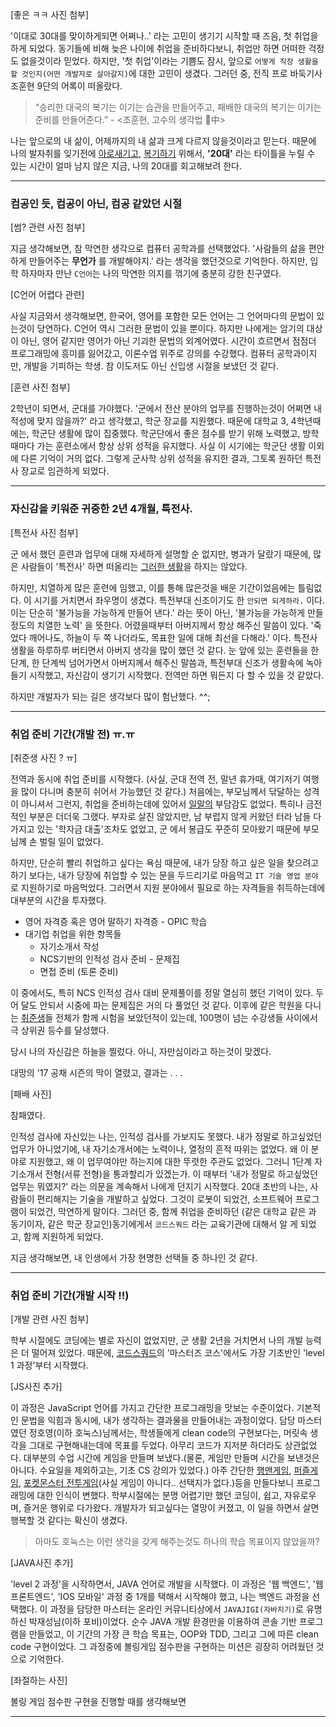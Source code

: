 [좋은 ㅋㅋ 사진 첨부]

'이대로 30대를 맞이하게되면 어쩌나..' 라는 고민이 생기기 시작할 때 즈음, 첫 취업을 하게 되었다. 동기들에 비해 늦은 나이에 취업을 준비하다보니, 취업만 하면 어떠한 걱정도 없을것이라 믿었다.
하지만, '첫 취업'이라는 기쁨도 잠시, 앞으로 `어떻게 직장 생활을 할 것인지(어떤 개발자로 살아갈지)`에 대한 고민이 생겼다. 그러던 중, 전직 프로 바둑기사 조훈현 9단의 어록이 떠올랐다.

 > “승리한 대국의 복기는 이기는 습관을 만들어주고, 패배한 대국의 복기는 이기는 준비를 만들어준다.” - <조훈현, 고수의 생각법 中>

나는 앞으로의 내 삶이, 어제까지의 내 삶과 크게 다르지 않을것이라고 믿는다.
때문에 나의 발자취를 잊기전에 [아로새기고](https://ko.dict.naver.com/#/search?query=%EC%95%84%EB%A1%9C%EC%83%88%EA%B8%B0%EB%8B%A4&range=all), [복기하기](https://ko.dict.naver.com/seo.nhn?id=17142501) 위해서,
**'20대'** 라는 타이틀을 누릴 수 있는 시간이 얼마 남지 않은 지금, 나의 20대를 회고해보려 한다.

---
### 컴공인 듯, 컴공이 아닌, 컴공 같았던 시절

[썸? 관련 사진 첨부]

지금 생각해보면, 참 막연한 생각으로 컴퓨터 공학과를 선택했었다. '사람들의 삶을 편안하게 만들어주는 **무언가** 를 개발해야지.' 라는 생각을 했던것으로 기억한다.
하지만, 입학 하자마자 만난 `C언어`는 나의 막연한 의지를 꺾기에 충분히 강한 친구였다.

[C언어 어렵다 관련]

사실 지금와서 생각해보면, 한국어, 영어를 포함한 모든 언어는 그 언어마다의 문법이 있는것이 당연하다. C언어 역시 그러한 문법이 있을 뿐이다.
하지만 나에게는 암기의 대상이 아닌, 영어 같지만 영어가 아닌 기괴한 문법의 외계어였다. 시간이 흐르면서 점점더 프로그래밍에 흥미를 잃어갔고, 이론수업 위주로 강의를 수강했다.
컴퓨터 공학과이지만, 개발을 기피하는 학생. 참 이도저도 아닌 신입생 시절을 보냈던 것 같다.

[훈련 사진 첨부]

2학년이 되면서, 군대를 가야했다. '군에서 전산 분야의 업무를 진행하는것이 어쩌면 내 적성에 맞지 않을까?' 라고 생각했고, 학군 장교를 지원했다.
때문에 대학교 3, 4학년때에는, 학군단 생활에 많이 집중했다. 학군단에서 좋은 점수를 받기 위해 노력했고, 방학때마다 가는 훈련소에서 항상 상위 성적을 유지했다.
사실 이 시기에는 학군단 생활 이외에 다른 기억이 거의 없다. 그렇게 군사학 상위 성적을 유지한 결과, 그토록 원하던 특전사 장교로 임관하게 되었다.

---
### 자신감을 키워준 귀중한 2년 4개월, 특전사.

[특전사 사진 첨부]

군 에서 했던 훈련과 업무에 대해 자세하게 설명할 순 없지만, 병과가 달랐기 때문에, 많은 사람들이 '특전사' 하면 떠올리는 [그러한 생활](https://www.google.co.kr/search?biw=1280&bih=650&tbm=isch&sa=1&ei=h2PZW4HNH9j4hwPSw7qQCg&q=%ED%8A%B9%EC%A0%84%EC%82%AC+%ED%9B%88%EB%A0%A8&oq=%ED%8A%B9%EC%A0%84%EC%82%AC+%ED%9B%88%EB%A0%A8&gs_l=img.3..0j0i30k1j0i24k1l4.4017.4610.0.4712.8.5.0.1.1.0.148.254.0j2.2.0....0...1c.1j4.64.img..5.3.256...35i39k1.0.KLhpOE9kcj4)을 하지는 않았다.

하지만, 치열하게 많은 훈련에 임했고, 이를 통해 많은것을 배운 기간이었음에는 틀림없다. 이 시기를 거치면서 좌우명이 생겼다. 특전부대 신조이기도 한 `안되면 되게하라.` 이다.
이는 단순히 '불가능을 가능하게 만들어 낸다.' 라는 뜻이 아닌, '불가능을 가능하게 만들 정도의 치열한 노력' 을 뜻한다.
어렸을때부터 아버지께서 항상 해주신 말씀이 있다. '죽었다 깨어나도, 하늘이 두 쪽 나더라도, 목표한 일에 대해 최선을 다해라.' 이다.
특전사 생활을 하루하루 버티면서 아버지 생각을 많이 했던 것 같다. 눈 앞에 있는 훈련들을 한 단계, 한 단계씩 넘어가면서 아버지께서 해주신 말씀과, 특전부대 신조가 생활속에 녹아들기 시작했고, 자신감이 생기기 시작했다.
전역만 하면 뭐든지 다 할 수 있을 것 같았다.

하지만 개발자가 되는 길은 생각보다 많이 험난했다. ^^;

---
### 취업 준비 기간(개발 전) ㅠ.ㅠ

[취준생 사진 ? ㅠ]

전역과 동시에 취업 준비를 시작했다. (사실, 군대 전역 전, 말년 휴가때, 여기저기 여행을 많이 다니며 충분히 쉬어서 가능했던 것 같다.)
처음에는, 부모님께서 닦달하는 성격이 아니셔서 그런지, 취업을 준비하는데에 있어서 [일말의](https://ko.dict.naver.com/seo.nhn?id=31094100) 부담감도 없었다. 특히나 금전적인 부분은 더더욱 그랬다.
부자로 살진 않았지만, 남 부럽지 않게 커왔던 터라 남들 다 가지고 있는 '학자금 대출'조차도 없었고, 군 에서 봉급도 꾸준히 모아왔기 때문에 부모님께 손 벌릴 일이 없었다.

하지만, 단순히 빨리 취업하고 싶다는 욕심 때문에, 내가 당장 하고 싶은 일을 찾으려고 하기 보다는, 내가 당장에 취업할 수 있는 문을 두드리기로 마음먹고 `IT 기술 영업 분야`로 지원하기로 마음먹었다.
그러면서 지원 분야에서 필요로 하는 자격들을 취득하는데에 대부분의 시간을 투자했다.

- 영어 자격증 혹은 영어 말하기 자격증 - OPIC 학습
- 대기업 취업을 위한 항목들
  - 자기소개서 작성
  - NCS기반의 인적성 검사 준비 - 문제집
  - 면접 준비 (토론 준비)

이 중에서도, 특히 NCS 인적성 검사 대비 문제풀이를 정말 열심히 했던 기억이 있다. 두어 달도 안되서 시중에 파는 문제집은 거의 다 풀었던 것 같다.
이후에 같은 학원을 다니는 [취준생](https://namu.wiki/w/%EC%B7%A8%EC%97%85%EC%A4%80%EB%B9%84%EC%83%9D)들 전체가 함께 시험을 보았던적이 있는데, 100명이 넘는 수강생들 사이에서 극 상위권 등수를 달성했다.

당시 나의 자신감은 하늘을 찔렀다. 아니, 자만심이라고 하는것이 맞겠다.

대망의 '17 공채 시즌의 막이 열렸고, 결과는 . . .

[패배 사진]

참패였다.

인적성 검사에 자신있는 나는, 인적성 검사를 가보지도 못했다. 내가 정말로 하고싶었던 업무가 아니었기에, 내 자기소개서에는 노력이나, 열정의 흔적 따위는 없었다.
왜 이 분야로 지원했고, 왜 이 업무여야만 하는지에 대한 뚜렷한 주관도 없었다. 그러니 1단계 자기소개서 전형(서류 전형)을 통과할리가 있겠는가.
이 때부터 '내가 정말로 하고싶었던 업무는 뭐였지?' 라는 의문을 계속해서 나에게 던지기 시작했다.
20대 초반의 나는, 사람들이 편리해지는 기술을 개발하고 싶었다. 그것이 로봇이 되었건, 소프트웨어 프로그램이 되었건, 막연하게 말이다.
그러던 중, 함께 취업을 준비하던 (같은 대학교 같은 과 동기이자, 같은 학군 장교인)동기에게서 `코드스쿼드` 라는 교육기관에 대해서 알 게 되었고, 함께 지원하게 되었다.

지금 생각해보면, 내 인생에서 가장 현명한 선택들 중 하나인 것 같다.

---
### 취업 준비 기간(개발 시작 !!)

[개발 관련 사진 첨부]

학부 시절에도 코딩에는 별로 자신이 없었지만, 군 생활 2년을 거치면서 나의 개발 능력은 더 떨어져 있었다.
때문에, [코드스쿼드](https://codesquad.kr/)의 '마스터즈 코스'에서도 가장 기초반인 'level 1 과정'부터 시작했다.

[JS사진 추가]

이 과정은 JavaScript 언어를 가지고 간단한 프로그래밍을 맛보는 수준이었다. 기본적인 문법을 익힘과 동시에, 내가 생각하는 결과물을 만들어내는 과정이었다.
담당 마스터였던 정호영(이하 호눅스)님께서는, 학생들에게 clean code의 구현보다는, 머릿속 생각을 그대로 구현해내는데에 목표를 두었다. 아무리 코드가 지저분 하더라도 상관없었다.
대부분의 수업 시간에 게임을 만들며 보냈다.(물론, 게임만 만들며 시간을 보낸것은 아니다. 수요일을 제외하고는, 기초 CS 강의가 있었다.)
아주 간단한 [행맨게임](https://code-squad.github.io/level1-js/koo/hangMan/hangMan.html), [퍼즐게임](https://code-squad.github.io/level1-js/koo/puzzle/), [포켓몬스터 전투게임](https://code-squad.github.io/level1-js/koo/pokemon/)(사실 게임이 아니다.. 선택지가 없다.)등을 만들다보니 프로그래밍에 대한 인식이 변했다.
학부시절에는 분명 어렵기만 했던 코딩이, 쉽고, 자유로우며, 즐거운 행위로 다가왔다. 개발자가 되고싶다는 열망이 커졌고, 이 일을 하면서 살면 행복할 것 같다는 확신이 생겼다.
> 아마도 호눅스는 이런 생각을 갖게 해주는것도 하나의 학습 목표이지 않았을까?

[JAVA사진 추가]

'level 2 과정'을 시작하면서, JAVA 언어로 개발을 시작했다. 이 과정은 '웹 백엔드', '웹 프론트엔드', 'IOS 모바일' 과정 중 1개를 택해서 시작해야 했고, 나는 백엔드 과정을 선택했다.
이 과정을 담당한 마스터는 온라인 커뮤니티상에서 `JAVAJIGI(자바지기)`로 유명하신 박재성님(이하 포비)이었다.
순수 JAVA 개발 환경만을 이용하여 콘솔 기반 프로그램을 만들었고, 이 기간의 가장 큰 학습 목표는, OOP와 TDD, 그리고 그에 따른 clean code 구현이었다.
그 과정중에 볼링게임 점수판을 구현하는 미션은 굉장히 어려웠던 것으로 기억한다. 

[좌절하는 사진]

볼링 게임 점수판 구현을 진행할 때를 생각해보면

---
